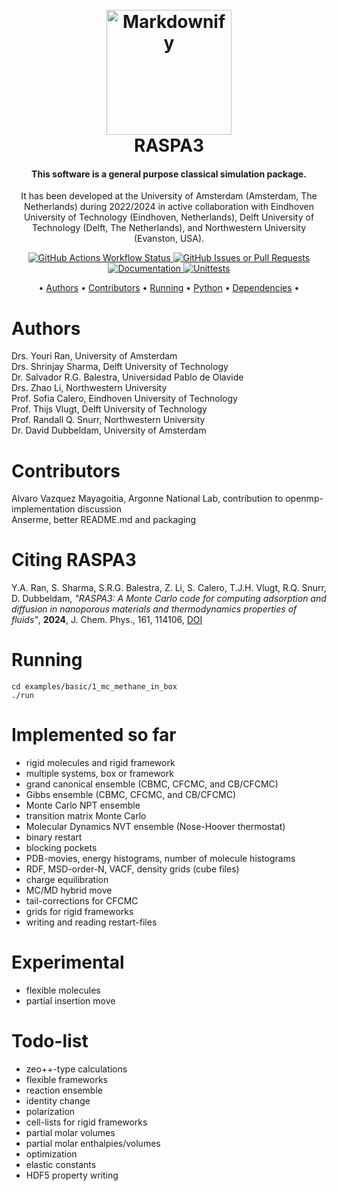 <h1 align="center">
  <br>
  <a href="https://github.com/iRASPA/raspa3"><img src="https://avatars.githubusercontent.com/u/46400041?s=200&v=4" alt="Markdownify" width="200"></a>
  <br>
  RASPA3
  <br>
</h1>

<h4 align="center">This software is a general purpose classical simulation package.</h4>

<p align="center">It has been developed at the University of Amsterdam (Amsterdam, The Netherlands) during 2022/2024 in active collaboration with Eindhoven University of Technology (Eindhoven, Netherlands), Delft University of Technology (Delft, The Netherlands), and Northwestern University (Evanston, USA).</p>

<p align="center">
  <a href="https://github.com/iRASPA/raspa3/releases">
<img alt="GitHub Actions Workflow Status" src="https://img.shields.io/github/actions/workflow/status/iRASPA/RASPA3/create-release.yml">
  </a>
  <a href="https://github.com/iRASPA/raspa3/issues"><img alt="GitHub Issues or Pull Requests" src="https://img.shields.io/github/issues/iRASPA/raspa3">
</a>
 <a href="https://iRASPA.github.io/RASPA3"><img alt="Documentation" src="https://img.shields.io/badge/documentation-blue">
 </a>
 <a href="https://github.com/iRASPA/RASPA3/actions/workflows/unit-test.yml"><img alt="Unittests" src="https://github.com/iraspa/raspa3/actions/workflows/unit-test.yml/badge.svg">
 </a>
</p>

<p align="center">
  •
  <a href="#authors">Authors</a> •
  <a href="#contributors">Contributors</a> •
  <a href="#running">Running</a> •
  <a href="#python">Python</a> •
  <a href="#dependencies">Dependencies</a> •
</p>

# Authors

Drs. Youri Ran, University of Amsterdam<br>
Drs. Shrinjay Sharma, Delft University of Technology<br>
Dr. Salvador R.G. Balestra, Universidad Pablo de Olavide<br>
Drs. Zhao Li, Northwestern University<br>
Prof. Sofia Calero,  Eindhoven University of Technology<br>
Prof. Thijs Vlugt, Delft University of Technology<br>
Prof. Randall Q. Snurr, Northwestern University<br>
Dr. David Dubbeldam, University of Amsterdam

# Contributors

Alvaro Vazquez Mayagoitia, Argonne National Lab, contribution to openmp-implementation discussion<br>
Anserme, better README.md and packaging

# Citing RASPA3

Y.A. Ran, S. Sharma, S.R.G. Balestra, Z. Li, S. Calero, T.J.H. Vlugt, R.Q. Snurr, D. Dubbeldam, _"RASPA3: A Monte Carlo code for computing adsorption and diffusion in nanoporous materials and thermodynamics properties of fluids"_, **2024**, J. Chem. Phys., 161, 114106, [DOI](https://doi.org/10.1063/5.0226249)

# Running

```
cd examples/basic/1_mc_methane_in_box
./run
```

# Implemented so far
- rigid molecules and rigid framework
- multiple systems, box or framework
- grand canonical ensemble (CBMC, CFCMC, and CB/CFCMC)
- Gibbs ensemble (CBMC, CFCMC, and CB/CFCMC)
- Monte Carlo NPT ensemble
- transition matrix Monte Carlo
- Molecular Dynamics NVT ensemble (Nose-Hoover thermostat)
- binary restart
- blocking pockets
- PDB-movies, energy histograms, number of molecule histograms
- RDF, MSD-order-N, VACF, density grids (cube files)
- charge equilibration
- MC/MD hybrid move
- tail-corrections for CFCMC
- grids for rigid frameworks
- writing and reading restart-files

# Experimental
- flexible molecules
- partial insertion move

# Todo-list
- zeo++-type calculations
- flexible frameworks
- reaction ensemble
- identity change
- polarization
- cell-lists for rigid frameworks
- partial molar volumes
- partial molar enthalpies/volumes
- optimization
- elastic constants
- HDF5 property writing

